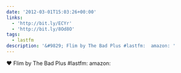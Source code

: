 ```yaml
---
date: '2012-03-01T15:03:26+00:00'
links:
  - 'http://bit.ly/ECYr'
  - 'http://bit.ly/8Od8O'
tags:
  - lastfm
description: '&#9829; Flim by The Bad Plus #lastfm:  amazon: '
---
```

&#9829; Flim by The Bad Plus #lastfm:  amazon: 
